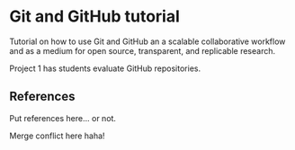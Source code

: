 # Git and GitHub tutorial
Tutorial on how to use Git and GitHub an a scalable collaborative workflow and as a medium for open source, transparent, and replicable research.

Project 1 has students evaluate GitHub repositories.

## References
Put references here... or not.

Merge conflict here haha!
